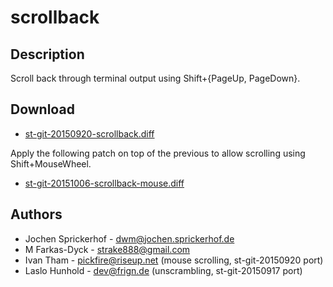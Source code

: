 scrollback
==========

Description
-----------

Scroll back through terminal output using Shift+{PageUp, PageDown}.

Download
--------

* [st-git-20150920-scrollback.diff](st-git-20150920-scrollback.diff)

Apply the following patch on top of the previous to allow scrolling
using Shift+MouseWheel.

* [st-git-20151006-scrollback-mouse.diff](st-git-20151006-scrollback-mouse.diff)

Authors
-------

 * Jochen Sprickerhof - dwm@jochen.sprickerhof.de
 * M Farkas-Dyck - strake888@gmail.com
 * Ivan Tham - pickfire@riseup.net (mouse scrolling, st-git-20150920 port)
 * Laslo Hunhold - dev@frign.de (unscrambling, st-git-20150917 port)
